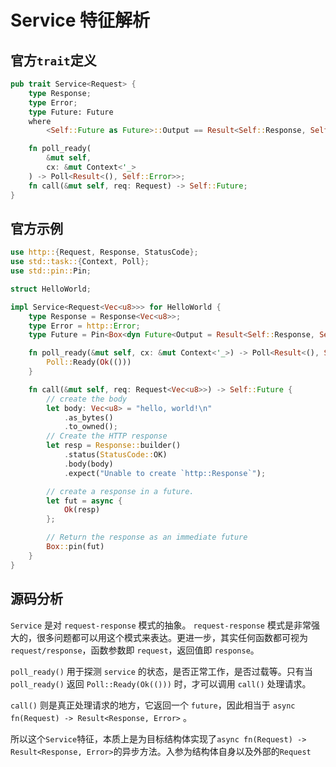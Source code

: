 # Service 特征解析

## 官方`trait`定义

```rust
pub trait Service<Request> {
    type Response;
    type Error;
    type Future: Future
    where
        <Self::Future as Future>::Output == Result<Self::Response, Self::Error>;

    fn poll_ready(
        &mut self,
        cx: &mut Context<'_>
    ) -> Poll<Result<(), Self::Error>>;
    fn call(&mut self, req: Request) -> Self::Future;
}
```

## 官方示例

```rust
use http::{Request, Response, StatusCode};
use std::task::{Context, Poll};
use std::pin::Pin;

struct HelloWorld;

impl Service<Request<Vec<u8>>> for HelloWorld {
    type Response = Response<Vec<u8>>;
    type Error = http::Error;
    type Future = Pin<Box<dyn Future<Output = Result<Self::Response, Self::Error>>>>;

    fn poll_ready(&mut self, cx: &mut Context<'_>) -> Poll<Result<(), Self::Error>> {
        Poll::Ready(Ok(()))
    }

    fn call(&mut self, req: Request<Vec<u8>>) -> Self::Future {
        // create the body
        let body: Vec<u8> = "hello, world!\n"
            .as_bytes()
            .to_owned();
        // Create the HTTP response
        let resp = Response::builder()
            .status(StatusCode::OK)
            .body(body)
            .expect("Unable to create `http::Response`");

        // create a response in a future.
        let fut = async {
            Ok(resp)
        };

        // Return the response as an immediate future
        Box::pin(fut)
    }
}
```

## 源码分析

`Service` 是对 `request-response` 模式的抽象。 `request-response` 模式是非常强大的，很多问题都可以用这个模式来表达。更进一步，其实任何函数都可视为 `request/response`，函数参数即 `request`，返回值即 `response`。

`poll_ready()` 用于探测 `service` 的状态，是否正常工作，是否过载等。只有当 `poll_ready()` 返回 `Poll::Ready(Ok(()))` 时，才可以调用 `call()` 处理请求。

`call()` 则是真正处理请求的地方，它返回一个 `future`，因此相当于 `async fn(Request) -> Result<Response, Error>` 。

所以这个`Service`特征，本质上是为目标结构体实现了`async fn(Request) -> Result<Response, Error>`的异步方法。入参为结构体自身以及外部的`Request`
